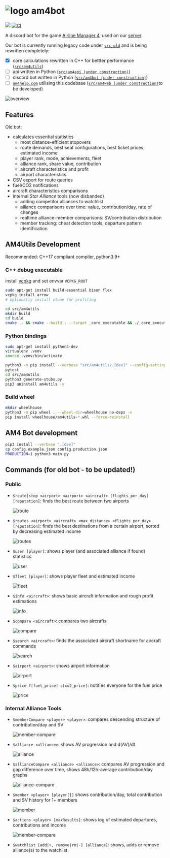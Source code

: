 # ![logo](src/am4bot/assets/img/logo-small.png) am4bot

[![](https://dcbadge.vercel.app/api/server/4tVQHtf?style=flat)](https://discord.gg/4tVQHtf) [![CI](https://github.com/cathaypacific8747/am4bot/actions/workflows/ci.yml/badge.svg)](https://github.com/cathaypacific8747/am4bot/actions/workflows/ci.yml)

A discord bot for the game [Airline Manager 4](airlinemanager.com), used on our [server](https://discord.gg/4tVQHtf).

Our bot is currently running legacy code under [`src-old`](./src-old/) and is being rewritten completely:
- [x] core calculations rewritten in C++ for bettter performance ([`src/am4utils`](./src/am4utils/))
- [ ] api written in Python ([`src/am4api (under construction)`](./src/am4api/))
- [ ] discord bot written in Python ([`src/am4bot (under construction)`](./src/am4bot/))
- [ ] [`am4help.com`](https://am4help.com/) utilising this codebase ([`src/am4web (under construction)`](./src/am4web/)to be developed)

![overview](src/am4bot/assets/img/overview.drawio.svg)


## Features
Old bot:
- calculates essential statistics
    - most distance-efficient stopovers
    - route demands, best seat configurations, best ticket prices, estimated income
    - player rank, mode, achievements, fleet
    - alliance rank, share value, contribution
    - aircraft characteristics and profit
    - airport characteristics
- CSV export for route queries
- fuel/CO2 notifications
- aircraft characteristics comparisons
- internal *Star Alliance* tools (now disbanded)
    - adding competitor alliances to watchlist
    - alliance comparisons over time: value, contribution/day, rate of changes
    - realtime alliance-member comparisons: SV/contribution distribution
    - member tracking: cheat detection tools, departure pattern identification

## AM4Utils Development
Recommended: C++17 compliant compiler, python3.9+

### C++ debug executable
install [vcpkg](https://vcpkg.io/en/getting-started.html) and set envvar `VCPKG_ROOT`
```sh
sudo apt-get install build-essential bison flex
vcpkg install arrow
# optionally install vtune for profiling

cd src/am4utils
mkdir build
cd build
cmake .. && cmake --build . --target _core_executable && ./_core_executable
```

### Python bindings
```sh
sudo apt-get install python3-dev
virtualenv .venv
source .venv/bin/activate

python3 -m pip install --verbose "src/am4utils/.[dev]" --config-settings=cmake.define.COPY_DATA=1
pytest
cd src/am4utils
python3 generate-stubs.py
pip3 uninstall am4utils -y
```
### Build wheel
```sh
mkdir wheelhouse
python3 -m pip wheel . --wheel-dir=wheelhouse no-deps -v
pip install wheelhouse/am4utils-*.whl --force-reinstall
```

## AM4 Bot development
```bash
pip3 install --verbose ".[dev]"
cp config.example.json config.production.json
PRODUCTION=1 python3 main.py
```

## Commands (for old bot - to be updated!)

### Public
- `$route|stop <airport> <airport> <aircraft> [flights_per_day] [reputation]`: finds the best route between two airports
  
  ![route](src/am4bot/assets/img/route.png)
- `$routes <airport> <aircraft> <max_distance> <flights_per_day> [reputation]`: finds the best destinations from a certain airport, sorted by decreasing estimated income
  
  ![routes](src/am4bot/assets/img/routes.png)
- `$user [player]`: shows player (and associated alliance if found) statistics
  
  ![user](src/am4bot/assets/img/user.png)
- `$fleet [player]`: shows player fleet and estimated income
  
  ![fleet](src/am4bot/assets/img/fleet.png)
- `$info <aircraft>`: shows basic aircraft information and rough profit estimations
  
  ![info](src/am4bot/assets/img/info.png)
- `$compare <aircraft>`: compares two aircrafts
  
  ![compare](src/am4bot/assets/img/compare.png)
- `$search <aircraft>`: finds the associated aircraft shortname for aircraft commands
  
  ![search](src/am4bot/assets/img/search.png)
- `$airport <airport>`: shows airport information
  
  ![airport](src/am4bot/assets/img/airport.png)
- `$price f[fuel_price] c[co2_price]`: notifies everyone for the fuel price
  
  ![price](src/am4bot/assets/img/price.png)

### Internal Alliance Tools
- `$memberCompare <player> <player>`: compares descending structure of contribution/day and SV
  
  ![member-compare](src/am4bot/assets/img/member-compare.png)
- `$alliance <alliance>`: shows AV progression and d(AV)/dt.
  
  ![alliance](src/am4bot/assets/img/alliance.png)
- `$allianceCompare <alliance> <alliance>`: compares AV progression and gap difference over time, shows 48h/12h-average contribution/day graphs
  
  ![alliance-compare](src/am4bot/assets/img/alliance-compare.png)
- `$member <player> [player[]]` shows contribution/day, total contribution and SV history for 1+ members
  
  ![member](src/am4bot/assets/img/member.png)
- `$actions <player> [maxResults]`: shows log of estimated departures, contributions and income
  
  ![member-compare](src/am4bot/assets/img/member-compare.png)
- `$watchlist [add|+, remove|rm|-] [alliance]`: shows, adds or remove alliance(s) to the watchlist